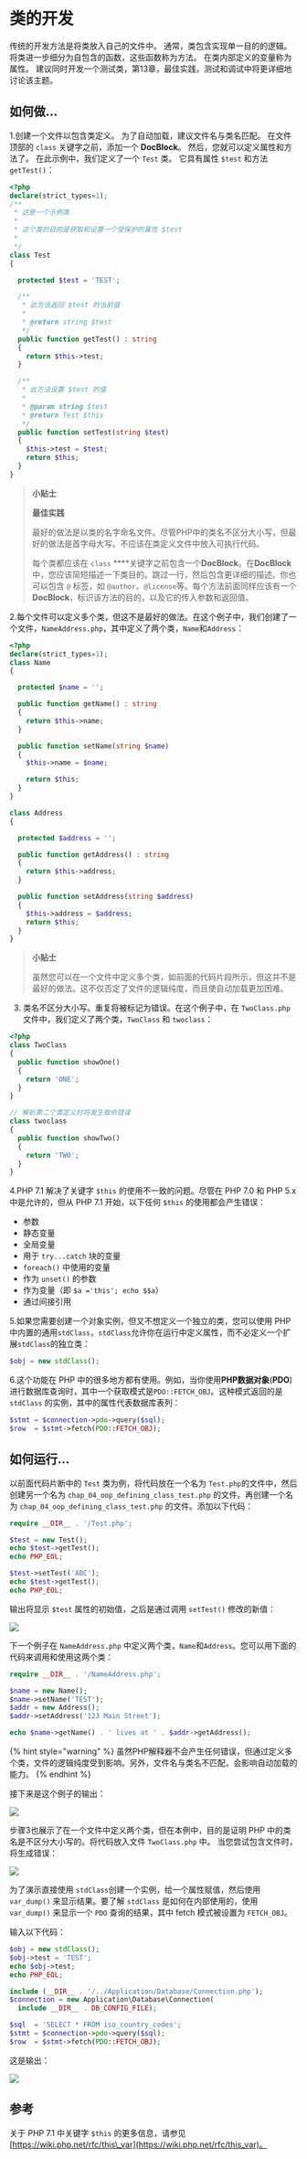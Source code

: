 # 类的开发

传统的开发方法是将类放入自己的文件中。 通常，类包含实现单一目的的逻辑。 将类进一步细分为自包含的函数，这些函数称为方法。 在类内部定义的变量称为属性。 建议同时开发一个测试类，第13章，最佳实践，测试和调试中将更详细地讨论该主题。

## 如何做...

1.创建一个文件以包含类定义。 为了自动加载，建议文件名与类名匹配。 在文件顶部的 `class` 关键字之前，添加一个 **DocBlock**。 然后，您就可以定义属性和方法了。 在此示例中，我们定义了一个 `Test` 类。 它具有属性 `$test` 和方法 `getTest()`：

```php
<?php
declare(strict_types=1);
/**
 * 这是一个示例类
 *
 * 这个类的目的是获取和设置一个受保护的属性 $test
 *
 */
class Test
{

  protected $test = 'TEST';

  /**
   * 此方法返回 $test 的当前值
   *
   * @return string $test
   */
  public function getTest() : string
  {
    return $this->test;
  }

  /**
   * 此方法设置 $test 的值
   *
   * @param string $test
   * @return Test $this
   */
  public function setTest(string $test)
  {
    $this->test = $test;
    return $this;
  }
}
```

> **小贴士**
>
> **最佳实践**
>
> 最好的做法是以类的名字命名文件。尽管PHP中的类名不区分大小写，但最好的做法是首字母大写。不应该在类定义文件中放入可执行代码。
>
> 每个类都应该在 `class` ****关键字之前包含一个**DocBlock**。在**DocBlock**中，您应该简短描述一下类目的。跳过一行，然后包含更详细的描述。你也可以包含 `@` 标签，如 `@author`、`@license`等。每个方法前面同样应该有一个**DocBlock**，标识该方法的目的，以及它的传入参数和返回值。

2.每个文件可以定义多个类，但这不是最好的做法。在这个例子中，我们创建了一个文件，`NameAddress.php`，其中定义了两个类，`Name`和`Address`：

```php
<?php
declare(strict_types=1);
class Name
{

  protected $name = '';

  public function getName() : string
  {
    return $this->name;
  }

  public function setName(string $name)
  {
    $this->name = $name;

    return $this;
  }
}

class Address
{

  protected $address = '';

  public function getAddress() : string
  {
    return $this->address;
  }

  public function setAddress(string $address)
  {
    $this->address = $address;
    return $this;
  }
}
```

> **小贴士**
>
> 虽然您可以在一个文件中定义多个类，如前面的代码片段所示，但这并不是最好的做法。这不仅否定了文件的逻辑纯度，而且使自动加载更加困难。

3. 类名不区分大小写。重复将被标记为错误。在这个例子中，在 `TwoClass.php` 文件中，我们定义了两个类，`TwoClass` 和 `twoclass`：

```php
<?php
class TwoClass
{
  public function showOne()
  {
    return 'ONE';
  }
}

// 解析第二个类定义时将发生致命错误
class twoclass
{
  public function showTwo()
  {
    return 'TWO';
  }
}
```

4.PHP 7.1 解决了关键字 `$this` 的使用不一致的问题。尽管在 PHP 7.0 和 PHP 5.x 中是允许的，但从 PHP 7.1 开始，以下任何 `$this` 的使用都会产生错误：

* 参数 
* 静态变量 
* 全局变量 
* 用于 `try...catch` 块的变量 
* `foreach()` 中使用的变量 
* 作为 `unset()` 的参数
* 作为变量（即 `$a ='this'; echo $$a`）
* 通过间接引用

5.如果您需要创建一个对象实例，但又不想定义一个独立的类，您可以使用 PHP 中内置的通用`stdClass`，`stdClass`允许你在运行中定义属性，而不必定义一个扩展`stdClass`的独立类：

```php
$obj = new stdClass();
```

6.这个功能在 PHP 中的很多地方都有使用。例如，当你使用**PHP数据对象**\(**PDO**\)进行数据库查询时，其中一个获取模式是`PDO::FETCH_OBJ`。这种模式返回的是 `stdClass` 的实例，其中的属性代表数据库表列：

```php
$stmt = $connection->pdo->query($sql);
$row  = $stmt->fetch(PDO::FETCH_OBJ);
```

## 如何运行...

以前面代码片断中的 `Test` 类为例，将代码放在一个名为 `Test.php`的文件中，然后创建另一个名为 `chap_04_oop_defining_class_test.php` 的文件。再创建一个名为 `chap_04_oop_defining_class_test.php` 的文件。添加以下代码：

```php
require __DIR__ . '/Test.php';

$test = new Test();
echo $test->getTest();
echo PHP_EOL;

$test->setTest('ABC');
echo $test->getTest();
echo PHP_EOL;
```

输出将显示 `$test` 属性的初始值，之后是通过调用 `setTest()` 修改的新值：

![](../../.gitbook/assets/image%20%2839%29.png)

下一个例子在 `NameAddress.php` 中定义两个类，`Name`和`Address`。您可以用下面的代码来调用和使用这两个类：

```php
require __DIR__ . '/NameAddress.php';

$name = new Name();
$name->setName('TEST');
$addr = new Address();
$addr->setAddress('123 Main Street');

echo $name->getName() . ' lives at ' . $addr->getAddress();

```

{% hint style="warning" %}
虽然PHP解释器不会产生任何错误，但通过定义多个类，文件的逻辑纯度受到影响。另外，文件名与类名不匹配，会影响自动加载的能力。
{% endhint %}

接下来是这个例子的输出：

![](../../.gitbook/assets/image%20%2847%29.png)

步骤3也展示了在一个文件中定义两个类，但在本例中，目的是证明 PHP 中的类名是不区分大小写的。将代码放入文件 `TwoClass.php` 中。 当您尝试包含文件时，将生成错误：

![](../../.gitbook/assets/image%20%2844%29.png)

为了演示直接使用 `stdClass`创建一个实例，给一个属性赋值，然后使用 `var_dump()` 来显示结果。要了解 `stdClass` 是如何在内部使用的，使用 `var_dump()` 来显示一个 `PDO` 查询的结果，其中 fetch 模式被设置为 `FETCH_OBJ`。

输入以下代码：

```php
$obj = new stdClass();
$obj->test = 'TEST';
echo $obj->test;
echo PHP_EOL;

include (__DIR__ . '/../Application/Database/Connection.php');
$connection = new Application\Database\Connection(
  include __DIR__ . DB_CONFIG_FILE);

$sql  = 'SELECT * FROM iso_country_codes';
$stmt = $connection->pdo->query($sql);
$row  = $stmt->fetch(PDO::FETCH_OBJ);
```

这是输出：

![](../../.gitbook/assets/image%20%2846%29.png)

## 参考

关于 PHP 7.1 中关键字 `$this` 的更多信息，请参见 [https://wiki.php.net/rfc/this\_var](https://wiki.php.net/rfc/this_var)。



